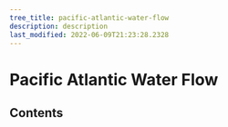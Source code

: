 ```yaml
---
tree_title: pacific-atlantic-water-flow
description: description
last_modified: 2022-06-09T21:23:28.2328
---
```


# Pacific Atlantic Water Flow

## Contents

